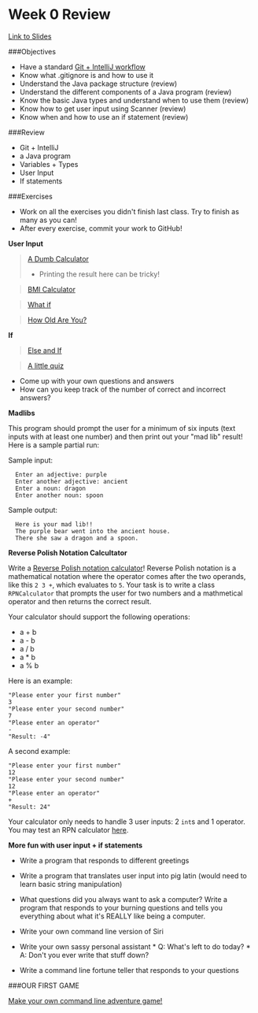# Week 0 Review

[Link to Slides](http://slides.com/alexandraqin/ac0307-lesson)

###Objectives

* Have a standard [Git + IntelliJ workflow](https://gist.github.com/noidontdig/fb11060af19159d040f8)
* Know what .gitignore is and how to use it
* Understand the Java package structure (review)
* Understand the different components of a Java program (review)
* Know the basic Java types and understand when to use them (review)
* Know how to get user input using Scanner (review)
* Know when and how to use an if statement (review)

###Review

* Git + IntelliJ
* a Java program
* Variables + Types
* User Input
* If statements

###Exercises

- Work on all the exercises you didn't finish last class. Try to finish as many as you can!
- After every exercise, commit your work to GitHub!

**User Input** 

> [A Dumb Calculator](http://programmingbydoing.com/a/a-dumb-calculator.html)
> - Printing the result here can be tricky!

> [BMI Calculator](http://programmingbydoing.com/a/bmi-calculator.html)

> [What if](http://programmingbydoing.com/a/what-if.html)

> [How Old Are You?](http://programmingbydoing.com/a/how-old-are-you.html)


**If**

> [Else and If](http://programmingbydoing.com/a/else-and-if.html)

> [A little quiz](http://programmingbydoing.com/a/a-little-quiz.html)
- Come up with your own questions and answers
- How can you keep track of the number of correct and incorrect answers?

**Madlibs**

This program should prompt the user for a minimum of six inputs (text inputs with at least one number) and then print out your "mad lib" result! Here is a sample partial run:

Sample input:

      Enter an adjective: purple
      Enter another adjective: ancient
      Enter a noun: dragon
      Enter another noun: spoon

Sample output:

      Here is your mad lib!!
      The purple bear went into the ancient house.
      There she saw a dragon and a spoon.


**Reverse Polish Notation Calcultator**

Write a [Reverse Polish notation calculator](http://en.wikipedia.org/wiki/Reverse_Polish_notation)! Reverse Polish notation is a mathematical notation where the operator comes after the two operands, like this `2 3 +`, which evaluates to `5`. Your task is to write a class `RPNCalculator` that prompts the user for two numbers and a mathmetical operator and then returns the correct result. 

Your calculator should support the following operations:

* a + b
* a - b
* a / b
* a * b
* a % b

Here is an example:

    "Please enter your first number"
    3
    "Please enter your second number"
    7
    "Please enter an operator"
    -
    "Result: -4"
    
A second example:

    "Please enter your first number"
    12
    "Please enter your second number"
    12
    "Please enter an operator"
    +
    "Result: 24"

Your calculator only needs to handle 3 user inputs: 2 `int`s and 1 operator. You may test an RPN calculator [here](http://www.abecedarical.com/javascript/script_reverse_polish.html).

**More fun with user input + if statements**

* Write a program that responds to different greetings

* Write a program that translates user input into pig latin (would need to learn basic string manipulation)

* What questions did you always want to ask a computer? Write a program that responds to your burning questions and tells you everything about what it's REALLY like being a computer.

* Write your own command line version of Siri

* Write your own sassy personal assistant
      * Q: What's left to do today?
      * A: Don't you ever write that stuff down?

* Write a command line fortune teller that responds to your questions

###OUR FIRST GAME

[Make your own command line adventure game!](https://gist.github.com/noidontdig/92a4ead9fe8f2f21f178)
